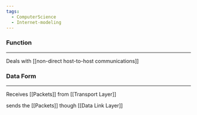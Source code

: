 ```yaml
---
tags:
  - ComputerScience
  - Internet-modeling
---
```


### Function
--- 
Deals with [[non-direct host-to-host communications]] 

### Data Form
---
Receives [[Packets]] from [[Transport Layer]]

sends the [[Packets]] though [[Data Link Layer]]
